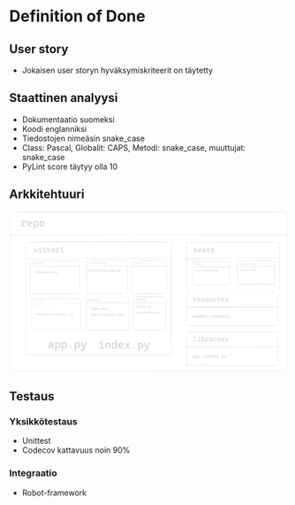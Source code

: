 # Definition of Done

## User story

-   Jokaisen user storyn hyväksymiskriteerit on täytetty

## Staattinen analyysi

-   Dokumentaatio suomeksi
-   Koodi englanniksi
-   Tiedostojen nimeäsin snake_case
-   Class: Pascal, Globalit: CAPS, Metodi: snake_case, muuttujat: snake_case
-   PyLint score täytyy olla 10

## Arkkitehtuuri

![Arkkitehtuuri](./assets/folder_structure.png)

## Testaus

### Yksikkötestaus

-   Unittest
-   Codecov kattavuus noin 90%

### Integraatio

-   Robot-framework
